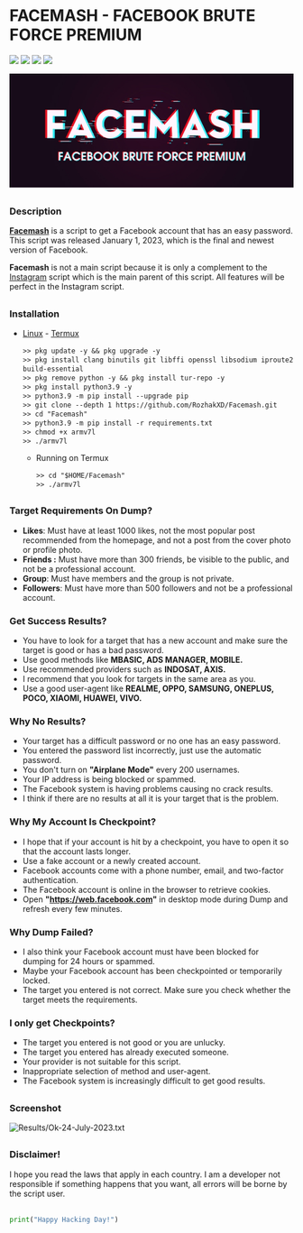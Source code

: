 # FACEMASH - FACEBOOK BRUTE FORCE PREMIUM

<p
<br>
  <img src="https://img.shields.io/badge/python-3.11-blue.svg">
  <img src="https://img.shields.io/badge/Author-Rozhak-green?style=flat-square">
  <img src="https://img.shields.io/badge/Open%20Source-No-red?style=flat-square">
  <img src="https://img.shields.io/badge/Written%20In-Python-yellow?style=flat-square">
</p>

<p align="center">
  <img src="Data/Facemash.jpg">
</p>

##

### Description
**[Facemash](https://www.instagram.com/s/aGlnaGxpZ2h0OjE3OTI4ODI1MTk3NzAyNzIw?story_media_id=3122076630454228803_5398218083)** is a script to get a Facebook account that has an easy password. This script was released January 1, 2023, which is the final and newest version of Facebook.

**Facemash** is not a main script because it is only a complement to the [Instagram](https://github.com/RozhakXD/Premium) script which is the main parent of this script. All features will be perfect in the Instagram script.

##

### Installation

* [Linux](https://drive.google.com/file/d/1IbP1CHRwOzUKHyq0AZz9MbuzjQKhGdtL/view?usp=drivesdk) - [Termux](https://f-droid.org/repo/com.termux_118.apk)

  ```
  >> pkg update -y && pkg upgrade -y
  >> pkg install clang binutils git libffi openssl libsodium iproute2 build-essential
  >> pkg remove python -y && pkg install tur-repo -y
  >> pkg install python3.9 -y
  >> python3.9 -m pip install --upgrade pip
  >> git clone --depth 1 https://github.com/RozhakXD/Facemash.git
  >> cd "Facemash"
  >> python3.9 -m pip install -r requirements.txt
  >> chmod +x armv7l
  >> ./armv7l
  ```
  - Running on Termux

    ```
    >> cd "$HOME/Facemash"
    >> ./armv7l
    ```

##

### Target Requirements On Dump?

- **Likes**: Must have at least 1000 likes, not the most popular post recommended from the homepage, and not a post from the cover photo or profile photo.
- **Friends :** Must have more than 300 friends, be visible to the public, and not be a professional account.
- **Group**: Must have members and the group is not private.
- **Followers**: Must have more than 500 followers and not be a professional account.

### Get Success Results?

- You have to look for a target that has a new account and make sure the target is good or has a bad password.
- Use good methods like **MBASIC, ADS MANAGER, MOBILE.**
- Use recommended providers such as **INDOSAT, AXIS.**
- I recommend that you look for targets in the same area as you.
- Use a good user-agent like **REALME, OPPO, SAMSUNG, ONEPLUS, POCO, XIAOMI, HUAWEI, VIVO.**

### Why No Results?

- Your target has a difficult password or no one has an easy password.
- You entered the password list incorrectly, just use the automatic password.
- You don't turn on **"Airplane Mode"** every 200 usernames.
- Your IP address is being blocked or spammed.
- The Facebook system is having problems causing no crack results.
- I think if there are no results at all it is your target that is the problem.

### Why My Account Is Checkpoint?

- I hope that if your account is hit by a checkpoint, you have to open it so that the account lasts longer.
- Use a fake account or a newly created account.
- Facebook accounts come with a phone number, email, and two-factor authentication.
- The Facebook account is online in the browser to retrieve cookies.
- Open **"https://web.facebook.com"** in desktop mode during Dump and refresh every few minutes.

### Why Dump Failed?

- I also think your Facebook account must have been blocked for dumping for 24 hours or spammed.
- Maybe your Facebook account has been checkpointed or temporarily locked.
- The target you entered is not correct. Make sure you check whether the target meets the requirements.

### I only get Checkpoints?

- The target you entered is not good or you are unlucky.
- The target you entered has already executed someone.
- Your provider is not suitable for this script.
- Inappropriate selection of method and user-agent.
- The Facebook system is increasingly difficult to get good results.

##

### Screenshot

![Results/Ok-24-July-2023.txt](https://github.com/RozhakXD/Facemash/blob/main/Data/Ok-24-July-2023.png)

##

### Disclaimer!

I hope you read the laws that apply in each country. I am a developer not responsible if something happens that you want, all errors will be borne by the script user.

##

```python
print("Happy Hacking Day!")
```
##
